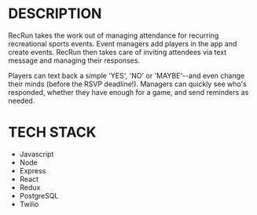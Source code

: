# DESCRIPTION

RecRun takes the work out of managing attendance for recurring recreational sports events. Event managers add players in the app and create events. RecRun then takes care of inviting attendees via text message and managing their responses.

Players can text back a simple 'YES', 'NO' or 'MAYBE'--and even change their minds (before the RSVP deadline!). Managers can quickly see who's responded, whether they have enough for a game, and send reminders as needed.

# TECH STACK
* Javascript
* Node
* Express
* React
* Redux
* PostgreSQL
* Twilio